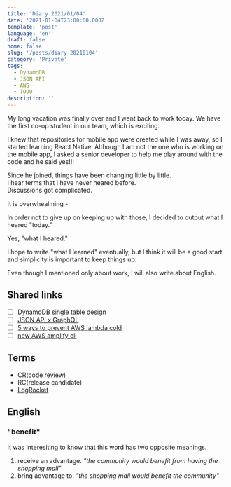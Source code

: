 ```yaml
---
title: 'Diary 2021/01/04'
date: '2021-01-04T23:00:00.000Z'
template: 'post'
language: 'en'
draft: false
home: false
slug: '/posts/diary-20210104'
category: 'Private'
tags:
  - DynamoDB
  - JSON API
  - AWS
  - TODO
description: ''
---
```


My long vacation was finally over and I went back to work today.
We have the first co-op student in our team, which is exciting.

I knew that repositories for mobile app were created while I was away, so I started learning React Native. Although I am not the one who is working on the mobile app, I asked a senior developer to help me play around with the code and he said yes!!!

Since he joined, things have been changing little by little.<br/>
I hear terms that I have never heared before.<br/>
Discussions got complicated.<br/>

It is overwhealming -

In order not to give up on keeping up with those, I decided to output what I heared "today."

Yes, "what I heared."

I hope to write "what I learned" eventually, but I think it will be a good start and simplicity is important to keep things up.

Even though I mentioned only about work, I will also write about English.

## Shared links

- [ ] [DynamoDB single table design](https://www.rwilinski.me/blog/dynamodb-single-table-design-lessons/)<br/>
- [ ] [JSON API x GraphQL](https://github.com/holidayextras/jsonapi-server)<br/>
- [ ] [5 ways to prevent AWS lambda cold](https://aithority.com/it-and-devops/cloud/5-ways-to-prevent-aws-lambda-cold-starts/)<br/>
- [ ] [new AWS amplify cli](https://medium.com/@dabit3/introducing-the-new-aws-amplify-cli-toolchain-238157905c00)<br/>

## Terms

- CR(code review)
- RC(release candidate)
- [LogRocket](https://logrocket.com/)

## English

### "benefit"

It was interesiting to know that this word has two opposite meanings.

1. receive an advantage.
   <i>"the community would benefit from having the shopping mall"</i>
2. bring advantage to.
   <i>"the shopping mall would benefit the community"</i>

